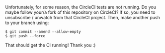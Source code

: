 Unfortunately, for some reason, the CircleCI tests are not running. Do you maybe
follow your/a fork of this repository on CircleCI? If so, you need to
unsubscribe / unwatch from that CircleCI project. Then, make another push to
your branch using:

```
$ git commit --amend --allow-empty
$ git push --force
```

That should get the CI running! Thank you :)
